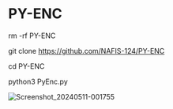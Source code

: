 # PY-ENC

rm -rf PY-ENC

git clone https://github.com/NAFIS-124/PY-ENC

cd PY-ENC

python3 PyEnc.py

![Screenshot_20240511-001755](https://github.com/NAFIS-124/PY-ENC/assets/168470132/8aa069ea-086d-41cc-ae6e-5e3e208dcfea)

